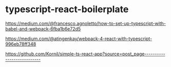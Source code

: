 # typescript-react-boilerplate


https://medium.com/@francesco.agnoletto/how-to-set-up-typescript-with-babel-and-webpack-6fba1b6e72d5

https://medium.com/@atingenkay/webpack-4-react-with-typescript-996eb78ff348

https://github.com/Kornil/simple-ts-react-app?source=post_page---------------------------

